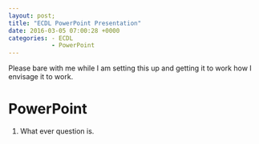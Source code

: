 ```yaml
---
layout: post;
title: "ECDL PowerPoint Presentation"
date: 2016-03-05 07:00:28 +0000
categories: - ECDL
            - PowerPoint
---
```

Please bare with me while I am setting this up and getting it
to work how I envisage it to work.

# PowerPoint

1. What ever question is.
